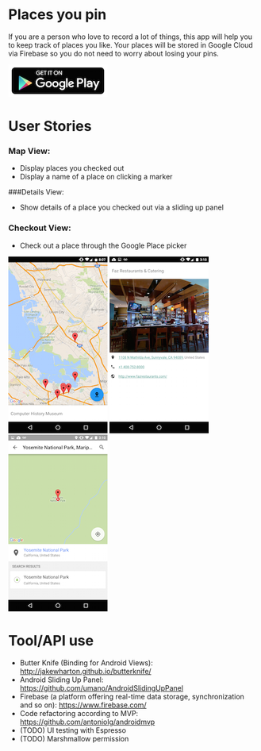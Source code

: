 # Places you pin
If you are a person who love to record a lot of things, this app will help you to keep track of places you like. 
Your places will be stored in Google Cloud via Firebase so you do not need to worry about losing your pins.

[1]: https://play.google.com/store/apps/details?id=com.hjchoi.locationcheckout
[2]: https://raw.githubusercontent.com/hellohj/LocationCheckOut/master/images/google-play-badge.png
[![Places you pin app][2]][1]

# User Stories
### Map View:
* Display places you checked out
* Display a name of a place on clicking a marker

###Details View:
* Show details of a place you checked out via a sliding up panel

### Checkout View:
* Check out a place through the Google Place picker

![Main Map with places you pinned](https://raw.githubusercontent.com/hellohj/LocationCheckOut/master/images/1.png)
![add a place](https://raw.githubusercontent.com/hellohj/LocationCheckOut/master/images/2.png)
![details of a place](https://raw.githubusercontent.com/hellohj/LocationCheckOut/master/images/3.png)

# Tool/API use
* Butter Knife (Binding for Android Views): http://jakewharton.github.io/butterknife/
* Android Sliding Up Panel: https://github.com/umano/AndroidSlidingUpPanel
* Firebase (a platform offering real-time data storage, synchronization and so on): https://www.firebase.com/
* Code refactoring according to MVP: https://github.com/antoniolg/androidmvp
* (TODO) UI testing with Espresso
* (TODO) Marshmallow permission
